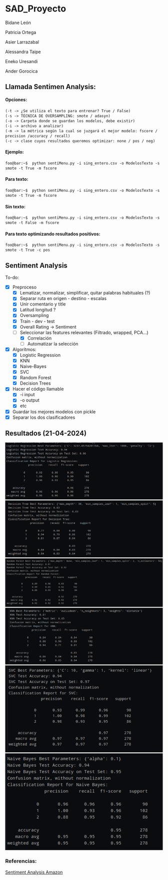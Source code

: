 # SAD_Proyecto

Bidane León

Patricia Ortega

Asier Larrazabal 

Alessandra Taipe

Eneko Uresandi

Ander Gorocica

## Llamada Sentimen Analysis:
#### Opciones:
```
(-t -> ¿Se utiliza el texto para entrenar? True / False)
(-s -> TÉCNICA DE OVERSAMPLING: smote / adasyn)
(-o -> Carpeta donde se guardan los modelos, debe existir)
(-i -> archivo a analizar)
(-m -> la métrica según la cual se juzgará el mejor modelo: fscore / precision /accuracy / recall)
(-c -> clase cuyos resultados queremos optimizar: none / pos / neg)
```
#### Ejemplo:
```console
foo@bar:~$  python sentiMenu.py -i sing_entero.csv -o ModelosTexto -s smote -t True -m fscore 
```
#### Para texto:
```console
foo@bar:~$  python sentiMenu.py -i sing_entero.csv -o ModelosTexto -s smote -t True -m fscore 
```

#### Sin texto:
```console
foo@bar:~$  python sentiMenu.py -i sing_entero.csv -o ModelosTexto -s smote -t False -m fscore 
```
#### Para texto optimizando resultados positivos:
```console
foo@bar:~$  python sentiMenu.py -i sing_entero.csv -o ModelosTexto -s smote -t True -c pos
```


## Sentiment Analysis
To-do:
- [x] Preproceso
  - [x] Lematizar, normalizar, simplificar, quitar palabras habituales (?)
  - [x] Separar ruta en origen - destino - escalas
  - [x] Unir comentario y title
  - [x] Latitud longitud ?
  - [x] Oversampling
  - [x] Train - dev - test
  - [x] Overall Rating -> Sentiment
  - [ ] Seleccionar las features relevantes (Filtrado, wrapped, PCA...)
    - [x] Correlación
    - [ ] Automatizar la selección
- [x] Algoritmos:
  - [x] Logistic Regression
  - [x] KNN
  - [x] Naive-Bayes
  - [x] SVC
  - [x] Random Forest
  - [x] Decision Trees
- [x] Hacer el código llamable
  - [x] -i input
  - [x] -o output
  - [x] etc
- [x] Guardar los mejores modelos con pickle
- [x] Separar los dos clasificadores

## Resultados (21-04-2024)
![Logistic Regression](/images/lr.png)
![Decision Tree](/images/dt.png)
![Random Forest](/images/rf.png)
![KNN](/images/knn.png)
![SVC](/images/svc.png)
![Naive Bayes](/images/nb.png)

### Referencias:
[Sentiment Analysis Amazon](https://www.kaggle.com/code/soniaahlawat/sentiment-analysis-amazon-review#Review-Text-Word-Count-Distribution)
